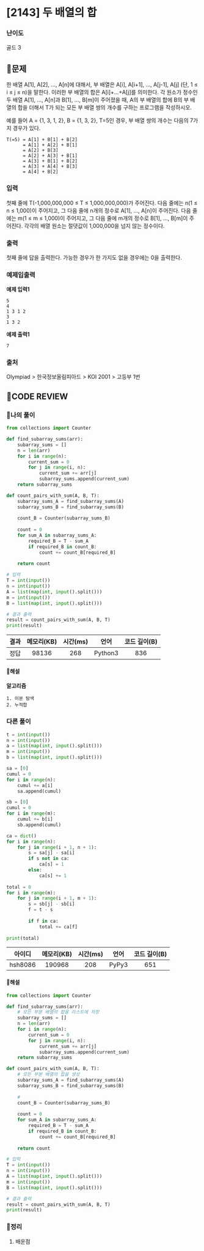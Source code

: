 # [2143] 두 배열의 합

### **난이도**
골드 3
## **📝문제**
한 배열 A[1], A[2], …, A[n]에 대해서, 부 배열은 A[i], A[i+1], …, A[j-1], A[j] (단, 1 ≤ i ≤ j ≤ n)을 말한다. 이러한 부 배열의 합은 A[i]+…+A[j]를 의미한다. 각 원소가 정수인 두 배열 A[1], …, A[n]과 B[1], …, B[m]이 주어졌을 때, A의 부 배열의 합에 B의 부 배열의 합을 더해서 T가 되는 모든 부 배열 쌍의 개수를 구하는 프로그램을 작성하시오.

예를 들어 A = {1, 3, 1, 2}, B = {1, 3, 2}, T=5인 경우, 부 배열 쌍의 개수는 다음의 7가지 경우가 있다.

```
T(=5) = A[1] + B[1] + B[2]
      = A[1] + A[2] + B[1]
      = A[2] + B[3]
      = A[2] + A[3] + B[1]
      = A[3] + B[1] + B[2]
      = A[3] + A[4] + B[3]
      = A[4] + B[2] 
```
### **입력**
첫째 줄에 T(-1,000,000,000 ≤ T ≤ 1,000,000,000)가 주어진다. 다음 줄에는 n(1 ≤ n ≤ 1,000)이 주어지고, 그 다음 줄에 n개의 정수로 A[1], …, A[n]이 주어진다. 다음 줄에는 m(1 ≤ m ≤ 1,000)이 주어지고, 그 다음 줄에 m개의 정수로 B[1], …, B[m]이 주어진다. 각각의 배열 원소는 절댓값이 1,000,000을 넘지 않는 정수이다.
### **출력**
첫째 줄에 답을 출력한다. 가능한 경우가 한 가지도 없을 경우에는 0을 출력한다.


### **예제입출력**

**예제 입력1**

```
5
4
1 3 1 2
3
1 3 2
```

**예제 출력1**

```
7
```
### **출처**
Olympiad > 한국정보올림피아드 > KOI 2001 > 고등부 1번
## **🧐CODE REVIEW**

### **🧾나의 풀이**

```python
from collections import Counter

def find_subarray_sums(arr):
    subarray_sums = []
    n = len(arr)
    for i in range(n):
        current_sum = 0
        for j in range(i, n):
            current_sum += arr[j]
            subarray_sums.append(current_sum)
    return subarray_sums

def count_pairs_with_sum(A, B, T):
    subarray_sums_A = find_subarray_sums(A)
    subarray_sums_B = find_subarray_sums(B)
    
    count_B = Counter(subarray_sums_B)
    
    count = 0
    for sum_A in subarray_sums_A:
        required_B = T - sum_A
        if required_B in count_B:
            count += count_B[required_B]
    
    return count

# 입력
T = int(input())
n = int(input())
A = list(map(int, input().split()))
m = int(input())
B = list(map(int, input().split()))

# 결과 출력
result = count_pairs_with_sum(A, B, T)
print(result)
```

결과	| 메모리(KB) |	시간(ms) |	언어 |	코드 길이(B)
:----:|:-----:|:-----:|:-----:|:--------:
정답|98136|268|Python3|836
#### **📝해설**

**알고리즘**
```
1. 이분 탐색
2. 누적합
```

### **다른 풀이**

```python
t = int(input())
n = int(input())
a = list(map(int, input().split()))
m = int(input())
b = list(map(int, input().split()))

sa = [0]
cumul = 0
for i in range(n):
    cumul += a[i]
    sa.append(cumul)

sb = [0]
cumul = 0
for i in range(m):
    cumul += b[i]
    sb.append(cumul)

ca = dict()
for i in range(n):
    for j in range(i + 1, n + 1):
        s = sa[j] - sa[i]
        if s not in ca:
            ca[s] = 1
        else:
            ca[s] += 1
            
total = 0
for i in range(m):
    for j in range(i + 1, m + 1):
        s = sb[j] - sb[i]
        f = t - s
        
        if f in ca:
            total += ca[f]
        
print(total)
```

아이디 | 메모리(KB) |	시간(ms) |	언어 |	코드 길이(B) 
:-----:|:-----:|:-----:|:----:|:--------:
hsh8086|190968|208|PyPy3|651
#### **📝해설**

```python
from collections import Counter

def find_subarray_sums(arr):
    # 모든 부분 배열의 합을 리스트에 저장
    subarray_sums = []
    n = len(arr)
    for i in range(n):
        current_sum = 0
        for j in range(i, n):
            current_sum += arr[j]
            subarray_sums.append(current_sum)
    return subarray_sums

def count_pairs_with_sum(A, B, T):
    # 모든 부분 배열의 합을 생성
    subarray_sums_A = find_subarray_sums(A)
    subarray_sums_B = find_subarray_sums(B)
    
    # 
    count_B = Counter(subarray_sums_B)
    
    count = 0
    for sum_A in subarray_sums_A:
        required_B = T - sum_A
        if required_B in count_B:
            count += count_B[required_B]
    
    return count

# 입력
T = int(input())
n = int(input())
A = list(map(int, input().split()))
m = int(input())
B = list(map(int, input().split()))

# 결과 출력
result = count_pairs_with_sum(A, B, T)
print(result)
```

### **🔖정리**

1. 배운점